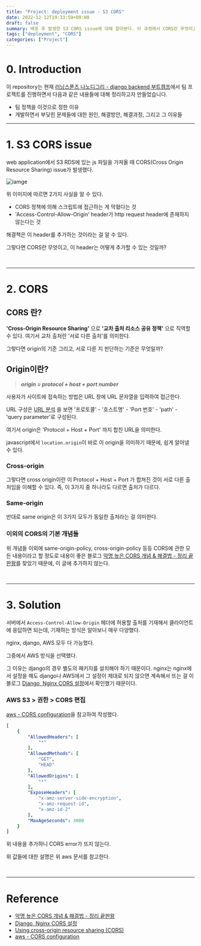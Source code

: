 ```yaml
---
title: "Project: deployment issue - S3 CORS"
date: 2022-12-12T19:33:59+09:00
draft: false
summary: 배포 후 발생한 S3 CORS issue에 대해 알아본다. 이 과정에서 CORS란 무엇이고 이를 헤결하기 위해서 어떤 header를 어떻게 추가하는지 알아본다.
tags: ["deployment", "CORS"]
categories: ["Project"]
---
```

# 0. Introduction

이 repository는 현재 [러닝스푼즈 나노디그리 - django backend 부트캠프](https://learningspoons.com/course/detail/django-backend/)에서 팀 프로젝트를 진행하면서 다음과 같은 내용들에 대해 정리하고자 만들었습니다. 
- 팀 정책을 이것으로 정한 이유 
- 개발하면서 부딪힌 문제들에 대한 원인, 해결방안, 해결과정, 그리고 그 이유들

---
# 1. S3 CORS issue

web application에서 S3 RDS에 있는 js 파일을 가져올 때 CORS(Cross Origin Resource Sharing) issue가 발생했다. 

![iamge](https://user-images.githubusercontent.com/78094972/207022285-08e8b31d-fd0f-4178-b0a1-33d5eeb8e6fb.png)

위 이미지에 따르면 2가지 사실을 알 수 있다. 
- CORS 정책에 의해 스크립트에 접근하는 게 막혔다는 것  
- 'Access-Control-Allow-Origin' header가 http request header에 존재하지 않는다는 것 

해결책은 이 header를 추가하는 것이라는 걸 알 수 있다.

그렇다면 CORS란 무엇이고, 이 header는 어떻게 추가할 수 있는 것일까?

&nbsp;

---

# 2. CORS

## CORS 란?

**'Cross-Origin Resource Sharing'** 으로 **'교차 출처 리소스 공유 정책'** 으로 직역할 수 있다. 여기서 교차 출처란 '서로 다른 출처'를 의미한다.

그렇다면 origin의 기준 그리고, 서로 다른 지 판단하는 기준은 무엇일까?


## Origin이란?

> **_origin = protocol + host + port number_**

사용자가 사이트에 접속하는 방법은 URL 창에  URL 문자열을 입력하여 접근한다. 

URL 구성은 [URL 분석](https://jeha00.github.io/post/network/network_http_2/#12-url-%EB%B6%84%EC%84%9D) 을 보면 '프로토콜' - '호스트명' - 'Port 번호' - 'path' - 'query parameter'로 구성된다.

여기서 origin은 'Protocol + Host + Port' 까지 합친 URL을 의미한다.

javascript에서 `location.origin`이 바로 이 origin을 의미하기 때문에, 쉽게 알아낼 수 있다.

### Cross-origin
그렇다면 cross origin이란 이 Protocol + Host + Port 가 합쳐진 것이 서로 다른 출처임을 이해할 수 있다. 즉, 이 3가지 중 하나라도 다르면 출처가 다르다.

### Same-origin
반대로 same origin은 이 3가지 모두가 동일한 출처라는 걸 의미한다.


### 이외의 CORS의 기본 개념들
위 개념들 이외에 same-origin-policy, cross-origin-policy 등등 CORS에 관한 모든 내용이라고 할 정도로 내용이 좋은 블로그 [악명 높은 CORS 개념 & 해결법 - 정리 끝판왕](https://inpa.tistory.com/entry/WEB-%F0%9F%93%9A-CORS-%F0%9F%92%AF-%EC%A0%95%EB%A6%AC-%ED%95%B4%EA%B2%B0-%EB%B0%A9%EB%B2%95-%F0%9F%91%8F)를 찾았기 때문에, 이 글에 추가하지 않는다.


&nbsp;


---

# 3. Solution

서버에서 `Access-Control-Allow-Origin` 헤더에 허용할 출처를 기재해서 클라이언트에 응답하면 되는데, 기재하는 방식은 알아보니 매우 다양했다.

nginx, django, AWS 모두 다 가능했다.

그중에서 AWS 방식을 선택했다. 

그 이유는 django의 경우 별도의 패키지를 설치해야 하기 때문이다. nginx는 nginx에서 설정을 해도 django나 AWS에서 그 설정이 제대로 되지 않으면 계속해서 뜨는 걸 이 블로그 [Django, Nginx CORS 설정](https://jay-ji.tistory.com/72)에서 확인했기 때문이다.


### AWS S3 > 권한 > CORS 편집

[aws - CORS configuration](https://docs.aws.amazon.com/AmazonS3/latest/userguide/ManageCorsUsing.html)을 참고하여 작성했다.

```yml
[
    {
        "AllowedHeaders": [
            "*"
        ],
        "AllowedMethods": [
            "GET",
            "HEAD"
        ],
        "AllowedOrigins": [
            "*"
        ],
        "ExposeHeaders": [
            "x-amz-server-side-encryption",
            "x-amz-request-id",
            "x-amz-id-2"
        ],
        "MaxAgeSeconds": 3000
    }
]
```

위 내용을 추가하니 CORS error가 뜨지 않는다. 

위 값들에 대한 설명은 위 aws 문서를 참고한다.


&nbsp;

---

# Reference

- [악명 높은 CORS 개념 & 해결법 - 정리 끝판왕](https://inpa.tistory.com/entry/WEB-%F0%9F%93%9A-CORS-%F0%9F%92%AF-%EC%A0%95%EB%A6%AC-%ED%95%B4%EA%B2%B0-%EB%B0%A9%EB%B2%95-%F0%9F%91%8F)
- [Django, Nginx CORS 설정](https://jay-ji.tistory.com/72)
- [Using cross-origin resource sharing (CORS)](https://docs.aws.amazon.com/AmazonS3/latest/userguide/cors.html)
- [aws - CORS configuration](https://docs.aws.amazon.com/AmazonS3/latest/userguide/ManageCorsUsing.html)